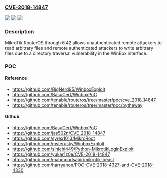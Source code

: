### [CVE-2018-14847](https://cve.mitre.org/cgi-bin/cvename.cgi?name=CVE-2018-14847)
![](https://img.shields.io/static/v1?label=Product&message=n%2Fa&color=blue)
![](https://img.shields.io/static/v1?label=Version&message=n%2Fa&color=blue)
![](https://img.shields.io/static/v1?label=Vulnerability&message=n%2Fa&color=brighgreen)

### Description

MikroTik RouterOS through 6.42 allows unauthenticated remote attackers to read arbitrary files and remote authenticated attackers to write arbitrary files due to a directory traversal vulnerability in the WinBox interface.

### POC

#### Reference
- https://github.com/BigNerd95/WinboxExploit
- https://github.com/BasuCert/WinboxPoC
- https://github.com/tenable/routeros/tree/master/poc/cve_2018_14847
- https://github.com/tenable/routeros/tree/master/poc/bytheway

#### Github
- https://github.com/BasuCert/WinboxPoC
- https://github.com/jas502n/CVE-2018-14847
- https://github.com/syrex1013/MikroRoot
- https://github.com/msterusky/WinboxExploit
- https://github.com/sinichi449/Python-MikrotikLoginExploit
- https://github.com/yukar1z0e/CVE-2018-14847
- https://github.com/mahmoodsabir/mikrotik-beast
- https://github.com/harryanon/POC-CVE-2018-4327-and-CVE-2018-4330


